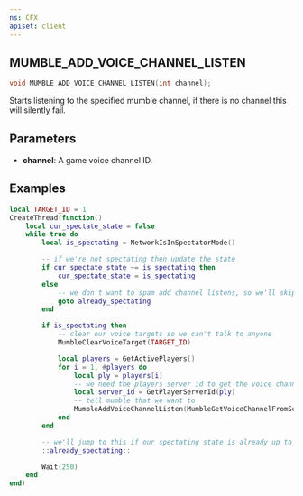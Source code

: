 ```yaml
---
ns: CFX
apiset: client
---
```

## MUMBLE_ADD_VOICE_CHANNEL_LISTEN

```c
void MUMBLE_ADD_VOICE_CHANNEL_LISTEN(int channel);
```

Starts listening to the specified mumble channel, if there is no channel this will silently fail.

## Parameters
* **channel**: A game voice channel ID.

## Examples
```lua
local TARGET_ID = 1
CreateThread(function()
    local cur_spectate_state = false
    while true do
        local is_spectating = NetworkIsInSpectatorMode()

        -- if we're not spectating then update the state
        if cur_spectate_state ~= is_spectating then
            cur_spectate_state = is_spectating
        else
            -- we don't want to spam add channel listens, so we'll skip subsequent calls
            goto already_spectating
        end

        if is_spectating then
            -- clear our voice targets so we can't talk to anyone
            MumbleClearVoiceTarget(TARGET_ID)

            local players = GetActivePlayers()
            for i = 1, #players do
                local ply = players[i]
                -- we need the players server id to get the voice channel
                local server_id = GetPlayerServerId(ply)
                -- tell mumble that we want to 
                MumbleAddVoiceChannelListen(MumbleGetVoiceChannelFromServerId(server_id))
            end
        end

        -- we'll jump to this if our spectating state is already up to date
        ::already_spectating::

        Wait(250)
    end
end)
```
